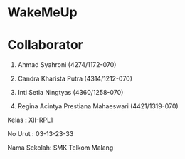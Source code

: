 # WakeMeUp
# Collaborator

1. Ahmad Syahroni (4274/1172-070)

2. Candra Kharista Putra (4314/1212-070)

3. Inti Setia Ningtyas (4360/1258-070)

4. Regina Acintya Prestiana Mahaeswari (4421/1319-070)

Kelas : XII-RPL1

No Urut : 03-13-23-33

Nama Sekolah: SMK Telkom Malang
